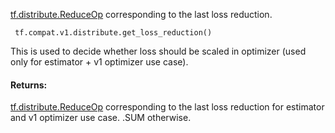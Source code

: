 [tf.distribute.ReduceOp](https://tensorflow.google.cn/api_docs/python/tf/distribute/ReduceOp) corresponding to the last loss reduction.


```
 tf.compat.v1.distribute.get_loss_reduction()
```
This is used to decide whether loss should be scaled in optimizer (used only for estimator + v1 optimizer use case).
#### Returns:
[tf.distribute.ReduceOp](https://tensorflow.google.cn/api_docs/python/tf/distribute/ReduceOp) corresponding to the last loss reduction for estimator and v1 optimizer use case. .SUM otherwise.

